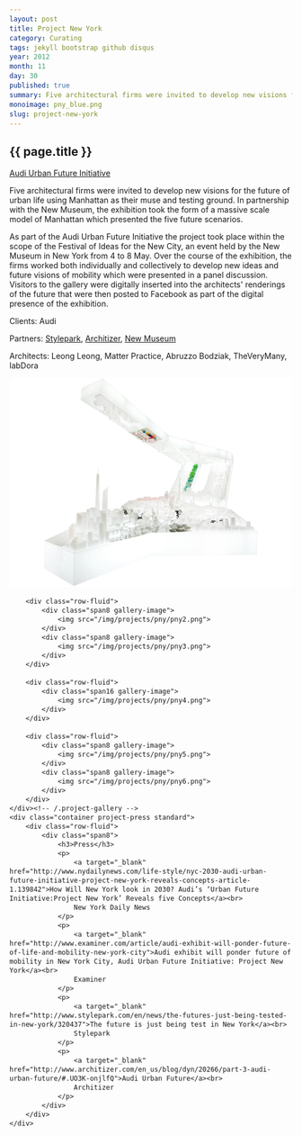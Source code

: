 ```yaml
---
layout: post
title: Project New York
category: Curating
tags: jekyll bootstrap github disqus
year: 2012
month: 11
day: 30
published: true
summary: Five architectural firms were invited to develop new visions for the future of urban life using Manhattan as their muse and testing ground. In partnership with the New Museum, the exhibition took the form of a massive scale model of Manhattan which presented the five future scenarios.
monoimage: pny_blue.png
slug: project-new-york
---
```


<div class="container project-page">
	<div class="row-fluid project-header">	
		<div class="span8 offset4">
		  <h2>{{ page.title }}</h2>
		  <div class="project-links standard">
		  	<a class="inline" href="http://audi-urban-future-initiative.com/en/award/award-2010/partner-new-york-2011/project-new-york-architizer.html" target="_blank">Audi Urban Future Initiative</a>
		  </div><!-- /.project-links -->
		  <div class="project-description">
		  	<p>Five architectural firms were invited to develop new visions for the future of urban life using Manhattan as their muse and testing ground. In partnership with the New Museum, the exhibition took the form of a massive scale model of Manhattan which presented the five future scenarios.</p>
		  	<p>As part of the Audi Urban Future Initiative the project took place within the scope of the Festival of Ideas for the New City, an event held by the New Museum in New York from 4 to 8 May. Over the course of the exhibition, the firms worked both individually and collectively to develop new ideas and future visions of mobility which were presented in a panel discussion. Visitors to the gallery were digitally inserted into the architects' renderings of the future that were then posted to Facebook as part of the digital presence of the exhibition.</p>
		  </div><!-- /.project-description -->
		  <div class="project-addendum">
		  	<p>Clients: Audi</p>
			<p>Partners: <a href="http://www.stylepark.com/" target="_blank">Stylepark</a>, <a href="http://www.architizer.com/" target="_blank">Architizer</a>, <a href="http://www.newmuseum.org/" target="_blank">New Museum</a></p>
			<p>Architects: Leong Leong, Matter Practice, Abruzzo Bodziak, TheVeryMany, labDora</p>
		  </div><!-- /.project-addendum -->
		</div><!-- /.span8 -->
	</div><!-- /.project-header -->
	<div class="container project-gallery">
		<div class="row-fluid">
			<div class="span16 gallery-image">
				<img src="/img/projects/pny/pny1sm.png">
			</div>
		</div>

		<div class="row-fluid">
			<div class="span8 gallery-image">
				<img src="/img/projects/pny/pny2.png">
			</div>
			<div class="span8 gallery-image">
				<img src="/img/projects/pny/pny3.png">
			</div>
		</div>

		<div class="row-fluid">
			<div class="span16 gallery-image">
				<img src="/img/projects/pny/pny4.png">
			</div>
		</div>

		<div class="row-fluid">
			<div class="span8 gallery-image">
				<img src="/img/projects/pny/pny5.png">
			</div>
			<div class="span8 gallery-image">
				<img src="/img/projects/pny/pny6.png">
			</div>
		</div>
	</div><!-- /.project-gallery -->
	<div class="container project-press standard">
		<div class="row-fluid">
			<div class="span8">
				<h3>Press</h3>
				<p>
					<a target="_blank" href="http://www.nydailynews.com/life-style/nyc-2030-audi-urban-future-initiative-project-new-york-reveals-concepts-article-1.139842">How Will New York look in 2030? Audi’s ‘Urban Future Initiative:Project New York’ Reveals five Concepts</a><br>
					New York Daily News
				</p>
				<p>
					<a target="_blank" href="http://www.examiner.com/article/audi-exhibit-will-ponder-future-of-life-and-mobility-new-york-city">Audi exhibit will ponder future of mobility in New York City, Audi Urban Future Initiative: Project New York</a><br>
					Examiner
				</p>
				<p>
					<a target="_blank" href="http://www.stylepark.com/en/news/the-futures-just-being-tested-in-new-york/320437">The future is just being test in New York</a><br>
					Stylepark
				</p>
				<p>
					<a target="_blank" href="http://www.architizer.com/en_us/blog/dyn/20266/part-3-audi-urban-future/#.UO3K-onjlfQ">Audi Urban Future</a><br>
					Architizer
				</p>
			</div>
		</div>
	</div>
</div><!-- /.container .project-page -->

